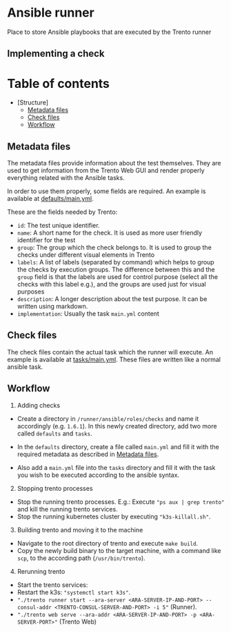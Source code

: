 # Ansible runner

Place to store Ansible playbooks that are executed by the Trento runner

## Implementing a check

# Table of contents

- [Structure]
   - [Metadata files](#metadata-files)
   - [Check files](#check-files)
   - [Workflow](#workflow)

## Metadata files

The metadata files provide information about the test themselves. They are used to get information
from the Trento Web GUI and render properly everything related with the Ansible tasks.

In order to use them properly, some fields are required. An example is available at [defaults/main.yml](roles/checks/1.1.1/defaults/main.yml).

These are the fields needed by Trento:

- `id`: The test unique identifier.
- `name`: A short name for the check. It is used as more user friendly identifier for the test
- `group`: The group which the check belongs to. It is used to group the checks under different visual elements in Trento
- `labels`: A list of labels (separated by command) which helps to group the checks by execution groups. The difference between this and the `group` field
is that the labels are used for control purpose (select all the checks with this label e.g.), and the groups are used just for visual purposes
- `description`: A longer description about the test purpose. It can be written using markdown.
- `implementation`: Usually the task `main.yml` content

## Check files

The check files contain the actual task which the runner will execute. An
example is available at [tasks/main.yml](roles/checks/1.1.1/tasks/main.yml).
These files are written like a normal ansible task.

## Workflow
1. Adding checks
- Create a directory in `/runner/ansible/roles/checks` and name it
accordingly (e.g. `1.6.1`). In this newly created directory, add two more
called `defaults` and `tasks`. 

- In the `defaults` directory, create a file called `main.yml` and fill it
with the required metadata as described in [Metadata files](#metadata-files).

- Also add a `main.yml` file into the `tasks` directory and fill it with 
the task you wish to be executed according to the ansible syntax. 

2. Stopping trento processes
- Stop the running trento processes. 
E.g.: Execute `"ps aux | grep trento"` and kill the running trento services. 
- Stop the running kubernetes cluster by executing `"k3s-killall.sh"`.

3. Building trento and moving it to the machine
- Navigate to the root directory of trento and execute `make build`.
- Copy the newly build binary to the target machine, with a command
 like `scp`, to the according path (`/usr/bin/trento`).

4. Rerunning trento
- Start the trento services:
- Restart the k3s: `"systemctl start k3s"`. 
- `"./trento runner start --ara-server <ARA-SERVER-IP-AND-PORT> --consul-addr <TRENTO-CONSUL-SERVER-AND-PORT> -i 5"` (Runner).
- `"./trento web serve --ara-addr <ARA-SERVER-IP-AND-PORT> -p <ARA-SERVER-PORT>"` (Trento Web)


